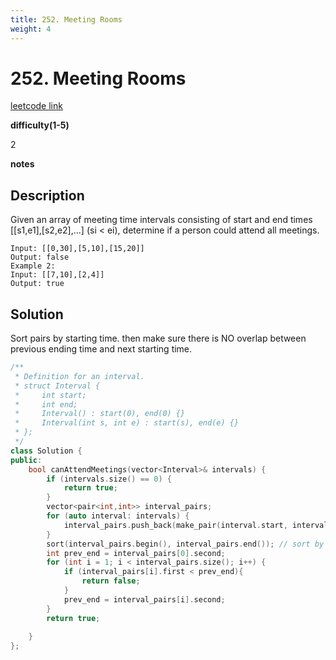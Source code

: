 ```yaml
---
title: 252. Meeting Rooms
weight: 4
---
```

# 252. Meeting Rooms
[leetcode link](https://leetcode.com/problems/meeting-rooms/)

**difficulty(1-5)** 

2

**notes**   


## Description
Given an array of meeting time intervals consisting of start and end times [[s1,e1],[s2,e2],...] (si < ei), determine if a person could attend all meetings.
```Example 1:
Input: [[0,30],[5,10],[15,20]]
Output: false
Example 2:
Input: [[7,10],[2,4]]
Output: true
```
## Solution

Sort pairs by starting time.
then make sure there is NO overlap between previous ending time and next starting time.

```c++
/**
 * Definition for an interval.
 * struct Interval {
 *     int start;
 *     int end;
 *     Interval() : start(0), end(0) {}
 *     Interval(int s, int e) : start(s), end(e) {}
 * };
 */
class Solution {
public:
    bool canAttendMeetings(vector<Interval>& intervals) {
        if (intervals.size() == 0) {
            return true;
        }
        vector<pair<int,int>> interval_pairs;
        for (auto interval: intervals) {
            interval_pairs.push_back(make_pair(interval.start, interval.end));
        }
        sort(interval_pairs.begin(), interval_pairs.end()); // sort by start time
        int prev_end = interval_pairs[0].second;
        for (int i = 1; i < interval_pairs.size(); i++) {
            if (interval_pairs[i].first < prev_end){
                return false;
            }
            prev_end = interval_pairs[i].second;
        }
        return true;
        
    }
};
```